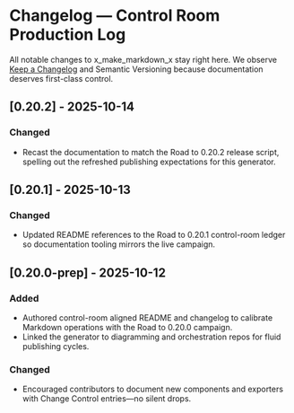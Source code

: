 # Changelog — Control Room Production Log

All notable changes to x_make_markdown_x stay right here. We observe [Keep a Changelog](https://keepachangelog.com/en/1.1.0/) and Semantic Versioning because documentation deserves first-class control.

## [0.20.2] - 2025-10-14
### Changed
- Recast the documentation to match the Road to 0.20.2 release script, spelling out the refreshed publishing expectations for this generator.

## [0.20.1] - 2025-10-13
### Changed
- Updated README references to the Road to 0.20.1 control-room ledger so documentation tooling mirrors the live campaign.

## [0.20.0-prep] - 2025-10-12
### Added
- Authored control-room aligned README and changelog to calibrate Markdown operations with the Road to 0.20.0 campaign.
- Linked the generator to diagramming and orchestration repos for fluid publishing cycles.

### Changed
- Encouraged contributors to document new components and exporters with Change Control entries—no silent drops.
